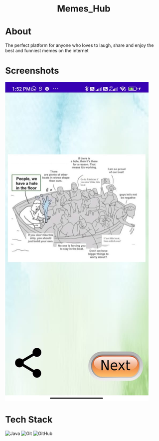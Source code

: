 <div align="center"><h1> Memes_Hub </h1> </div>

# About
The perfect platform for anyone who loves to laugh, share and enjoy the best and funniest memes on the internet

# Screenshots
![screenshot](https://raw.githubusercontent.com/BytesBrawler/images/main/screenshots/memes%20hub.jpeg)

# Tech Stack
![Java](https://img.shields.io/badge/java-%23ED8B00.svg?logo=java&logoColor=white&style=for-the-badge)
![Git](https://img.shields.io/badge/git-%23F05033.svg?logo=git&logoColor=white&style=for-the-badge)
![GitHub](https://img.shields.io/badge/github-%23121011.svg?logo=github&logoColor=white&style=for-the-badge)
